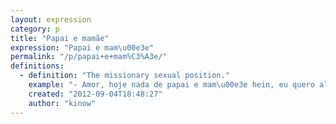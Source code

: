 ```yaml
---
layout: expression
category: p
title: "Papai e mamãe"
expression: "Papai e mam\u00e3e"
permalink: "/p/papai+e+mam%C3%A3e/"
definitions:
  - definition: "The missionary sexual position."
    example: "- Amor, hoje nada de papai e mam\u00e3e hein, eu quero algo novo!"
    created: "2012-09-04T18:48:27"
    author: "kinow"
---
```

